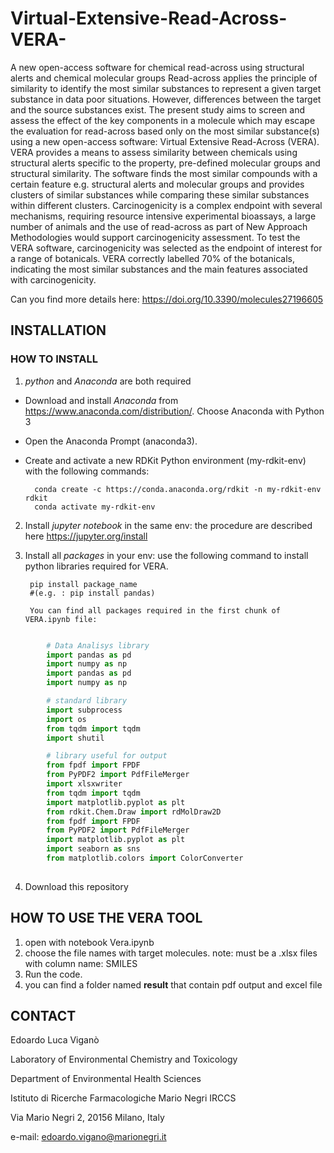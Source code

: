 # Virtual-Extensive-Read-Across-VERA-

A new open-access software for chemical read-across using structural alerts and chemical molecular groups
Read-across applies the principle of similarity to identify the most similar substances to represent a given target substance in data poor situations. However, differences between the target and the source substances exist. The present study aims to screen and assess the effect of the key components in a molecule which may escape the evaluation for read-across based only on the most similar substance(s) using a new open-access software: Virtual Extensive Read-Across (VERA). VERA provides a means to assess similarity between chemicals using structural alerts specific to the property, pre-defined molecular groups and structural similarity. The software finds the most similar compounds with a certain feature e.g. structural alerts and molecular groups and provides clusters of similar substances while comparing these similar substances within different clusters. Carcinogenicity is a complex endpoint with several mechanisms, requiring resource intensive experimental bioassays, a large number of animals and the use of read-across as part of New Approach Methodologies would support carcinogenicity assessment. To test the VERA software, carcinogenicity was selected as the endpoint of interest for a range of botanicals. VERA correctly labelled 70% of the botanicals, indicating the most similar substances and the main features associated with carcinogenicity.

Can you find more details here: 
https://doi.org/10.3390/molecules27196605

## INSTALLATION
### HOW TO INSTALL 
1. _python_ and _Anaconda_ are both required
- Download and install _Anaconda_ from https://www.anaconda.com/distribution/. Choose Anaconda with Python 3
- Open the Anaconda Prompt (anaconda3).
- Create and activate a new RDKit Python environment (my-rdkit-env) with the following commands:
        
        conda create -c https://conda.anaconda.org/rdkit -n my-rdkit-env rdkit
        conda activate my-rdkit-env
        
2. Install _jupyter notebook_ in the same env: the procedure are described here https://jupyter.org/install
        
3. Install all _packages_ in your env: use the following command to install python libraries required for VERA. 
       
        pip install package_name 
        #(e.g. : pip install pandas)
       
        You can find all packages required in the first chunk of VERA.ipynb file:
        
```python

        # Data Analisys library
        import pandas as pd
        import numpy as np
        import pandas as pd
        import numpy as np

        # standard library
        import subprocess
        import os
        from tqdm import tqdm
        import shutil

        # library useful for output
        from fpdf import FPDF
        from PyPDF2 import PdfFileMerger
        import xlsxwriter
        from tqdm import tqdm
        import matplotlib.pyplot as plt
        from rdkit.Chem.Draw import rdMolDraw2D
        from fpdf import FPDF
        from PyPDF2 import PdfFileMerger
        import matplotlib.pyplot as plt
        import seaborn as sns
        from matplotlib.colors import ColorConverter 
        
```
4. Download this repository 

## HOW TO USE THE VERA TOOL
1. open with notebook Vera.ipynb
2. choose the file names with target molecules.
  note: must be a .xlsx files with column name: SMILES
3. Run the code.
4. you can find a folder named **result** that contain pdf output and excel file

## CONTACT

Edoardo Luca Viganò

Laboratory of Environmental Chemistry and Toxicology

Department of Environmental Health Sciences

Istituto di Ricerche Farmacologiche Mario Negri IRCCS

Via Mario Negri 2, 20156 Milano, Italy

e-mail: edoardo.vigano@marionegri.it
